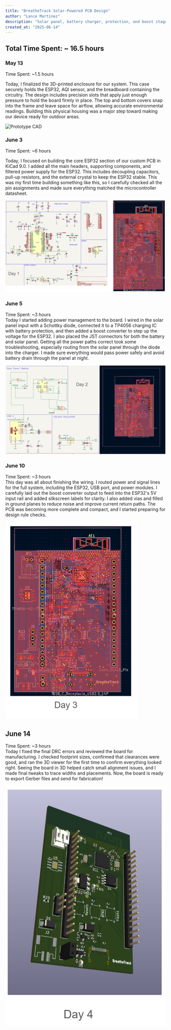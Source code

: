 ```yaml
---
title: "BreatheTrack Solar‑Powered PCB Design"
author: "Lance Martinez"
description: "Solar panel, battery charger, protection, and boost stages to power our custom ESP32‑AQI sensor board from sunlight alone."
created_at: "2025-06-14"
---
```


## Total Time Spent: ~ 16.5 hours   

### May 13

Time Spent: ~1.5 hours   

Today, I finalized the 3D-printed enclosure for our system. This case securely holds the ESP32, AQI sensor, and the breadboard containing the circuitry. The design includes precision slots that apply just enough pressure to hold the board firmly in place. The top and bottom covers snap into the frame and leave space for airflow, allowing accurate environmental readings. Building this physical housing was a major step toward making our device ready for outdoor areas.

![Prototype CAD](BreatheTrack/img/prototypecad.png)





### June 3
Time Spent: ~6 hours  

Today, I focused on building the core ESP32 section of our custom PCB in KiCad 9.0. I added all the main headers, supporting components, and filtered power supply for the ESP32. This includes decoupling capacitors, pull-up resistors, and the external crystal to keep the ESP32 stable. This was my first time building something like this, so I carefully checked all the pin assignments and made sure everything matched the microcontroller datasheet.

![Day 1](img/Day%201.png)


### June 5
Time Spent: ~3 hours  
Today I started adding power management to the board. I wired in the solar panel input with a Schottky diode, connected it to a TP4056 charging IC with battery protection, and then added a boost converter to step up the voltage for the ESP32. I also placed the JST connectors for both the battery and solar panel. Getting all the power paths correct took some troubleshooting, especially routing from the solar panel through the diode into the charger. I made sure everything would pass power safely and avoid battery drain through the panel at night.

![Day 2](img/Day%202.png)




### June 10
Time Spent: ~3 hours  
This day was all about finishing the wiring. I routed power and signal lines for the full system, including the ESP32, USB port, and power modules. I carefully laid out the boost converter output to feed into the ESP32's 5V input rail and added silkscreen labels for clarity. I also added vias and filled in ground planes to reduce noise and improve current return paths. The PCB was becoming more complete and compact, and I started preparing for design rule checks.

![Day 3](img/Day%203.png)




## June 14
Time Spent: ~3 hours  
Today I fixed the final DRC errors and reviewed the board for manufacturing. I checked footprint sizes, confirmed that clearances were good, and ran the 3D viewer for the first time to confirm everything looked right. Seeing the board in 3D helped catch small alignment issues, and I made final tweaks to trace widths and placements. Now, the board is ready to export Gerber files and send for fabrication!

![Day 4](img/Day%204.png)

